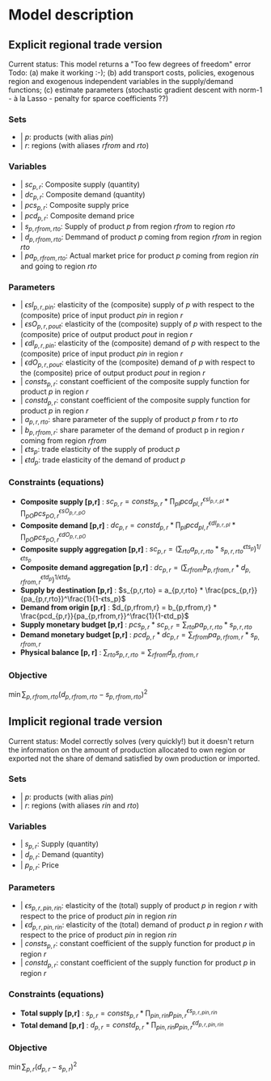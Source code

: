 # Model description 

## Explicit regional trade version

Current status: This model returns a "Too few degrees of freedom" error
Todo: (a) make it working :-); (b) add transport costs, policies, exogenous region and exogenous independent variables in the supply/demand functions; (c) estimate parameters (stochastic gradient descent with norm-1 - à la Lasso - penalty for sparce coefficients ??)

### Sets
- | $p$: products (with alias $pin$)
- | $r$: regions (with aliases $rfrom$ and $rto$)

### Variables
- | $sc_{p,r}$: Composite supply (quantity)
- | $dc_{p,r}$: Composite demand (quantity)
- | $pcs_{p,r}$: Composite supply price
- | $pcd_{p,r}$: Composite demand price
- | $s_{p,rfrom,rto}$: Supply of product $p$ from region $rfrom$ to region $rto$
- | $d_{p,rfrom,rto}$: Demmand of product $p$ coming from region $rfrom$ in region $rto$
- | $pa_{p,rfrom,rto}$: Actual market price for product $p$ coming from region $rin$ and going to region $rto$

### Parameters
- | $ϵsI_{p,r,pin}$: elasticity of the (composite) supply of $p$ with respect to the (composite) price of input product $pin$ in region $r$
- | $ϵsO_{p,r,pout}$: elasticity of the (composite) supply of $p$ with respect to the (composite) price of output product $pout$ in region $r$
- | $ϵdI_{p,r,pin}$: elasticity of the (composite) demand of $p$ with respect to the (composite) price of input product $pin$ in region $r$
- | $ϵdO_{p,r,pout}$: elasticity of the (composite) demand of $p$ with respect to the (composite) price of output product $pout$ in region $r$
- | $consts_{p,r}$: constant coefficient of the composite supply function for product $p$ in region $r$
- | $constd_{p,r}$: constant coefficient of the composite supply function for product $p$ in region $r$
- | $a_{p,r,rto}$: share parameter of the supply of product $p$ from $r$ to $rto$
- | $b_{p,rfrom,r}$: share parameter of the demand of product p in region $r$ coming from region $rfrom$
- | $ϵts_p$: trade elasticity of the supply of product $p$ 
- | $ϵtd_p$: trade elasticity of the demand of product $p$

### Constraints (equations)
- **Composite supply [p,r]** : $sc_{p,r} = consts_{p,r} * \prod_{pI} pcd_{pI,r}^{ϵsI_{p,r,pI}} * \prod_{pO} pcs_{pO,r}^{ϵsO_{p,r,pO}}$
- **Composite demand [p,r]** : $dc_{p,r} = constd_{p,r} * \prod_{pI} pcd_{pI,r}^{ϵdI_{p,r,pI}} * \prod_{pO} pcs_{pO,r}^{ϵdO_{p,r,pO}}$
- **Composite supply aggregation [p,r]** : $sc_{p,r} =  (\sum_{rto} a_{p,r,rto}* s_{p,r,rto}^{ϵts_p})^{1/ϵts_p}$
- **Composite demand aggregation [p,r]** : $dc_{p,r} =  (\sum_{rfrom} b_{p,rfrom,r}* d_{p,rfrom,r}^{ϵtd_p})^{1/ϵtd_p}$
- **Supply by destination [p,r]** : $s_{p,r,rto} =  a_{p,r,rto} * \frac{pcs_{p,r}}{pa_{p,r,rto}}^\frac{1}{1-ϵts_p}$
- **Demand from origin [p,r]** : $d_{p,rfrom,r} =  b_{p,rfrom,r} * \frac{pcd_{p,r}}{pa_{p,rfrom,r}}^\frac{1}{1-ϵtd_p}$
- **Supply monetary budget [p,r]** : $pcs_{p,r} * sc_{p,r}  =  \sum_{rto} pa_{p,r,rto} * s_{p,r,rto}$
- **Demand monetary budget [p,r]** : $pcd_{p,r} * dc_{p,r}  =  \sum_{rfrom} pa_{p,rfrom,r} * s_{p,rfrom,r}$
- **Physical balance [p, r]** :  $\sum_{rto} s_{p,r,rto} =  \sum_{rfrom} d_{p,rfrom,r}$

### Objective
$\min \sum_{p,rfrom,rto} (d_{p,rfrom,rto} - s_{p,rfrom,rto})^2$


## Implicit regional trade version

Current status: Model correctly solves (very quickly!) but it doesn't return the information on the amount of production allocated to own region or exported not the share of demand satisfied by own production or imported.

### Sets
- | $p$: products (with alias $pin$)
- | $r$: regions (with aliases $rin$ and $rto$)

### Variables
- | $s_{p,r}$: Supply (quantity)
- | $d_{p,r}$: Demand (quantity)
- | $p_{p,r}$: Price


### Parameters
- | $ϵs_{p,r,pin,rin}$: elasticity of the (total) supply of product $p$ in region $r$ with respect to the price of product $pin$ in region $rin$
- | $ϵd_{p,r,pin,rin}$: elasticity of the (total) demand of product $p$ in region $r$ with respect to the price of product $pin$ in region $rin$
- | $consts_{p,r}$: constant coefficient of the supply function for product $p$ in region $r$
- | $constd_{p,r}$: constant coefficient of the supply function for product $p$ in region $r$


### Constraints (equations)
- **Total supply [p,r]** : $s_{p,r} = consts_{p,r} * \prod_{pin,rin} p_{pin,r}^{ϵs_{p,r,pin,rin}}$
- **Total demand [p,r]** : $d_{p,r} = constd_{p,r} * \prod_{pin,rin} p_{pin,r}^{ϵd_{p,r,pin,rin}}$

### Objective
$\min \sum_{p,r} (d_{p,r} - s_{p,r})^2$
